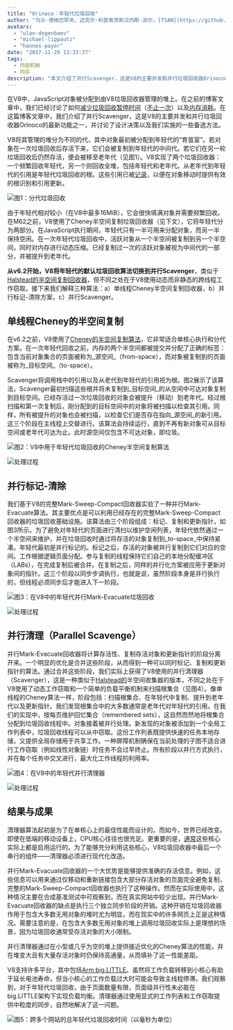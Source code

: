 ```yaml
---
title: "Orinoco：年轻代垃圾回收"
author: "乌兰·德根巴耶夫、迈克尔·利普奥茨和汉内斯·派尔，[TSAN](https://github.com/google/sanitizers/wiki/ThreadSanitizerCppManual)的朋友们"
avatars: 
  - "ulan-degenbaev"
  - "michael-lippautz"
  - "hannes-payer"
date: "2017-11-29 13:33:37"
tags: 
  - 内部机制
  - 内存
description: "本文介绍了并行Scavenger，这是V8的主要并发和并行垃圾回收器Orinoco的最新功能之一。"
---
```

在V8中，JavaScript对象被分配到由V8垃圾回收器管理的堆上。在之前的博客文章中，我们已经讨论了如何[减少垃圾回收暂停时间](/blog/jank-busters)（[不止一次](/blog/orinoco)）以及[内存消耗](/blog/optimizing-v8-memory)。在这篇博客文章中，我们介绍了并行Scavenger，这是V8的主要并发和并行垃圾回收器Orinoco的最新功能之一，并讨论了设计决策以及我们实施的一些备选方法。

<!--truncate-->
V8将其管理的堆分为不同的代，其中对象最初被分配到年轻代的“育苗室”。若对象在一次垃圾回收后存活下来，它们会被复制到年轻代的中间代。若它们在另一轮垃圾回收后仍然存活，便会被移至老年代（见图1）。V8实现了两个垃圾回收器：一个频繁回收年轻代，另一个则回收全堆，包括年轻代和老年代。从老年代到年轻代的引用是年轻代垃圾回收的根。这些引用已被[记录](/blog/orinoco)，以便在对象移动时提供有效的根识别和引用更新。

![图1：分代垃圾回收](/_img/orinoco-parallel-scavenger/generational-gc.png)

由于年轻代相对较小（在V8中最多16MiB），它会很快填满对象并需要频繁回收。在M62之前，V8使用了Cheney半空间复制垃圾回收器（见下文），它将年轻代分为两部分。在JavaScript执行期间，年轻代只有一半可用来分配对象，而另一半保持空闲。在一次年轻代垃圾回收中，活跃对象从一个半空间被复制到另一个半空间，同时对内存进行动态压缩。已经复制过一次的活跃对象被视为中间代的一部分，并被提升到老年代。

**从v6.2开始，V8将年轻代的默认垃圾回收算法切换到并行Scavenger**，类似于[Halstead的半空间复制回收器](https://dl.acm.org/citation.cfm?id=802017)，但不同之处在于V8使用动态而非静态的跨线程工作窃取。接下来我们解释三种算法：a）单线程Cheney半空间复制回收器，b）并行标记-清除方案，c）并行Scavenger。

## 单线程Cheney的半空间复制

在v6.2之前，V8使用了[Cheney的半空间复制算法](https://dl.acm.org/citation.cfm?doid=362790.362798)，它非常适合单核心执行和分代方案。在一次年轻代回收之前，内存的两个半空间都被提交并分配了正确的标签：包含当前对象集合的页面被称为_源空间_（from-space），而对象被复制到的页面被称为_目标空间_（to-space）。

Scavenger将调用栈中的引用以及从老代到年轻代的引用视为根。图2展示了该算法，Scavenger最初扫描这些根并将未复制到_目标空间_的从空间中可达对象复制到目标空间。已经存活过一次垃圾回收的对象会被提升（移动）到老年代。经过根扫描和第一次复制后，刚分配到的目标空间中的对象将被扫描以检查其引用。同样，所有被提升的对象也会被扫描，以检查它们是否存在指向_源空间_的新引用。这三个阶段在主线程上交替进行。该算法会持续运行，直到不再有新对象可从目标空间或老年代可达为止。此时源空间仅包含不可达对象，即垃圾。

![图2：V8中用于年轻代垃圾回收的Cheney半空间复制算法](/_img/orinoco-parallel-scavenger/cheneys-semispace-copy.png)

![处理过程](/_img/orinoco-parallel-scavenger/cheneys-semispace-copy-processing.png)

## 并行标记-清除

我们基于V8的完整Mark-Sweep-Compact回收器实验了一种并行Mark-Evacuate算法。其主要优点是可以利用已经存在的完整Mark-Sweep-Compact回收器的垃圾回收基础设施。该算法由三个阶段组成：标记、复制和更新指针，如图3所示。为了避免对年轻代的页面进行清扫以维护空闲列表，年轻代依然通过一个半空间来维护，并在垃圾回收时通过将存活的对象复制到_to-space_中保持紧凑。年轻代最初是并行标记的。标记之后，存活的对象被并行复制到它们对应的空间。工作根据逻辑页面分配。参与复制的线程保持它们自己的本地分配缓冲区（LABs），在完成复制后被合并。在复制之后，同样的并行化方案被应用于更新对象间的指针。这三个阶段以同步步调执行，也就是说，虽然阶段本身是并行执行的，但线程必须同步后才能进入下一阶段。

![图3：在V8中的年轻代并行Mark-Evacuate垃圾回收](/_img/orinoco-parallel-scavenger/parallel-mark-evacuate.png)

![处理过程](/_img/orinoco-parallel-scavenger/parallel-mark-evacuate-processing.png)

## 并行清理（Parallel Scavenge）

并行Mark-Evacuate回收器将计算存活性、复制存活对象和更新指针的阶段分离开来。一个明显的优化是合并这些阶段，从而得到一种可以同时标记、复制和更新指针的算法。通过合并这些阶段，我们实际上获得了V8使用的并行清理器（Scavenger），这是一种类似于[Halstead的](https://dl.acm.org/citation.cfm?id=802017)半空间收集器的版本，不同之处在于V8使用了动态工作窃取和一个简单的负载平衡机制来扫描根集合（见图4）。像单线程的Cheney算法一样，阶段包括：扫描根集合、在年轻代中复制、提升到老年代以及更新指针。我们发现根集合中的大多数通常是老年代对年轻代的引用。在我们的实现中，按每页维护回忆集合（remembered sets），这自然而然地将根集合分配到垃圾回收线程中。对象接着被并行处理。新发现的对象被添加到一个全局工作列表中，垃圾回收线程可以从中窃取。这份工作列表既提供快速的任务本地存储，又提供全局存储用于共享工作。一种屏障机制确保在当前处理的子图不适合进行工作窃取（例如线性对象链）时任务不会过早终止。所有阶段以并行方式执行，并在每个任务中交叉进行，最大化工作线程的利用率。

![图4：在V8中的年轻代并行清理器](/_img/orinoco-parallel-scavenger/parallel-scavenge.png)

![处理过程](/_img/orinoco-parallel-scavenger/parallel-scavenge-processing.png)

## 结果与成果

清理器算法起初是为了在单核心上的最佳性能而设计的。而如今，世界已经改变。即使在低端的移动设备上，CPU核心往往也很充足。更重要的是，[通常](https://dl.acm.org/citation.cfm?id=2968469)这些核心实际上都是启用运行的。为了能够充分利用这些核心，V8垃圾回收器中最后一个串行的组件——清理器必须进行现代化改造。

并行Mark-Evacuate回收器的一个大优势是能够提供准确的存活信息。例如，这些信息可以用来通过仅移动和重新链接包含大部分存活对象的页面完全避免复制，完整的Mark-Sweep-Compact回收器也执行了这种操作。然而在实际使用中，这种情况主要在合成基准测试中可观察到，而在真实网站中较少出现。并行Mark-Evacuate回收器的缺点是执行三个独立同步阶段的开销。这种开销在垃圾回收器作用于包含大多数无用对象的堆时尤为明显，而在现实中的许多网页上正是这种情况。需要注意的是，在包含大多数无用对象的堆上调用垃圾回收实际上是理想的场景，因为垃圾回收通常受存活对象的大小限制。

并行清理器通过在小型或几乎为空的堆上提供接近优化的Cheney算法的性能，并在堆变大且有大量存活对象时仍保持高通量，从而填补了这一性能差距。

V8支持许多平台，其中包括[Arm big.LITTLE](https://developer.arm.com/technologies/big-little)。虽然将工作负载转移到小核心有助于延长电池寿命，但当小核心的工作负载过大时可能会导致主线程停滞。我们观察到，对于年轻代垃圾回收，由于页面数量有限，页面级并行性未必能在big.LITTLE架构下实现负载均衡。清理器通过使用显式的工作列表和工作窃取提供中粒度的同步，自然地解决了这一问题。

![图5：跨多个网站的总年轻代垃圾回收时间（以毫秒为单位）](/_img/orinoco-parallel-scavenger/results.png)
